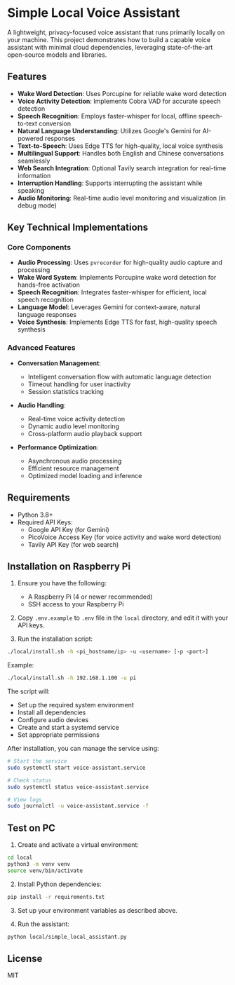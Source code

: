 # Simple Local Voice Assistant

A lightweight, privacy-focused voice assistant that runs primarily locally on your machine. This project demonstrates how to build a capable voice assistant with minimal cloud dependencies, leveraging state-of-the-art open-source models and libraries.

## Features

- **Wake Word Detection**: Uses Porcupine for reliable wake word detection
- **Voice Activity Detection**: Implements Cobra VAD for accurate speech detection
- **Speech Recognition**: Employs faster-whisper for local, offline speech-to-text conversion
- **Natural Language Understanding**: Utilizes Google's Gemini for AI-powered responses
- **Text-to-Speech**: Uses Edge TTS for high-quality, local voice synthesis
- **Multilingual Support**: Handles both English and Chinese conversations seamlessly
- **Web Search Integration**: Optional Tavily search integration for real-time information
- **Interruption Handling**: Supports interrupting the assistant while speaking
- **Audio Monitoring**: Real-time audio level monitoring and visualization (in debug mode)

## Key Technical Implementations

### Core Components

- **Audio Processing**: Uses `pvrecorder` for high-quality audio capture and processing
- **Wake Word System**: Implements Porcupine wake word detection for hands-free activation
- **Speech Recognition**: Integrates faster-whisper for efficient, local speech recognition
- **Language Model**: Leverages Gemini for context-aware, natural language responses
- **Voice Synthesis**: Implements Edge TTS for fast, high-quality speech synthesis

### Advanced Features

- **Conversation Management**:
  - Intelligent conversation flow with automatic language detection
  - Timeout handling for user inactivity
  - Session statistics tracking

- **Audio Handling**:
  - Real-time voice activity detection
  - Dynamic audio level monitoring
  - Cross-platform audio playback support

- **Performance Optimization**:
  - Asynchronous audio processing
  - Efficient resource management
  - Optimized model loading and inference

## Requirements

- Python 3.8+
- Required API Keys:
  - Google API Key (for Gemini)
  - PicoVoice Access Key (for voice activity and wake word detection)
  - Tavily API Key (for web search)

## Installation on Raspberry Pi

1. Ensure you have the following:
   - A Raspberry Pi (4 or newer recommended)
   - SSH access to your Raspberry Pi

2. Copy `.env.example` to `.env` file in the `local` directory, and edit it with your API keys.

3. Run the installation script:
```bash
./local/install.sh -h <pi_hostname/ip> -u <username> [-p <port>]
```
Example:
```bash
./local/install.sh -h 192.168.1.100 -u pi
```

The script will:
- Set up the required system environment
- Install all dependencies
- Configure audio devices
- Create and start a systemd service
- Set appropriate permissions

After installation, you can manage the service using:
```bash
# Start the service
sudo systemctl start voice-assistant.service

# Check status
sudo systemctl status voice-assistant.service

# View logs
sudo journalctl -u voice-assistant.service -f
```

## Test on PC

1. Create and activate a virtual environment:
```bash
cd local
python3 -m venv venv
source venv/bin/activate
```

2. Install Python dependencies:
```bash
pip install -r requirements.txt
```

3. Set up your environment variables as described above.

4. Run the assistant:
```bash
python local/simple_local_assistant.py
```

## License

MIT
